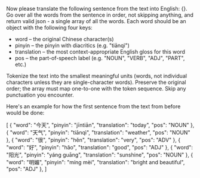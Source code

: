 Now please translate the following sentence from the text into English: {}. Go over all the words from the sentence in order, not skipping anything, and return valid json - a single array of all the words. Each word should be an object with the following four keys:
- word – the original Chinese character(s)
- pinyin – the pinyin with diacritics (e.g. "tiānqì")
- translation – the most context-appropriate English gloss for this word
- pos – the part-of-speech label (e.g. "NOUN", "VERB", "ADJ", "PART", etc.)

Tokenize the text into the smallest meaningful units (words, not individual characters unless they are single-character words).
Preserve the original order; the array must map one-to-one with the token sequence. Skip any punctuation you encounter.

Here's an example for how the first sentence from the text from before would be done:

[
    {
        "word": "今天",
        "pinyin": "jīntiān",
        "translation": "today",
        "pos": "NOUN"
    },
    {
        "word": "天气",
        "pinyin": "tiānqì",
        "translation": "weather",
        "pos": "NOUN"
    },
    {
        "word": "很",
        "pinyin": "hěn",
        "translation": "very",
        "pos": "ADV"
    },
    {
        "word": "好",
        "pinyin": "hǎo",
        "translation": "good",
        "pos": "ADJ"
    },
    {
        "word": "阳光",
        "pinyin": "yáng guāng",
        "translation": "sunshine",
        "pos": "NOUN"
    },
    {
        "word": "明媚",
        "pinyin": "míng mèi",
        "translation": "bright and beautiful",
        "pos": "ADJ"
    },
]
